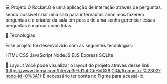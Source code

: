 💻 Projeto
O Rocket.Q é uma aplicação de interação através de perguntas, sendo possível criar uma sala para internautas anônimos fazerem perguntas e o criador da sala em posse de uma senha gerenciar essas perguntas e marcar como lidas.


🚀 Tecnologias

Esse projeto foi desenvolvido com as seguintes tecnologias:

HTML
CSS
JavaScript
NodeJS
EJS
Express
SQLite


🔖 Layout
Você pode visualizar o layout do projeto através desse link.(https://www.figma.com/file/vp3iFfd1ohCbHyDX9jCiQi/Roquet.q-%2302?node-id=0%3A1) 
É necessário ter conta no Figma para acessá-lo.

